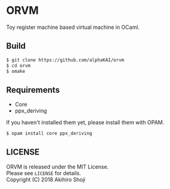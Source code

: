 # ORVM
Toy register machine based virtual machine in OCaml.  
  
  
## Build

```zsh
$ git clone https://github.com/alphaKAI/orvm
$ cd orvm
$ omake
```

## Requirements

* Core
* ppx\_deriving

If you haven't installed them yet, please install them with OPAM.  

```zsh
$ opam install core ppx_deriving
```
  
  
## LICENSE
ORVM is released under the MIT License.  
Please see `LICENSE` for details.  
Copyright (C) 2018 Akihiro Shoji
